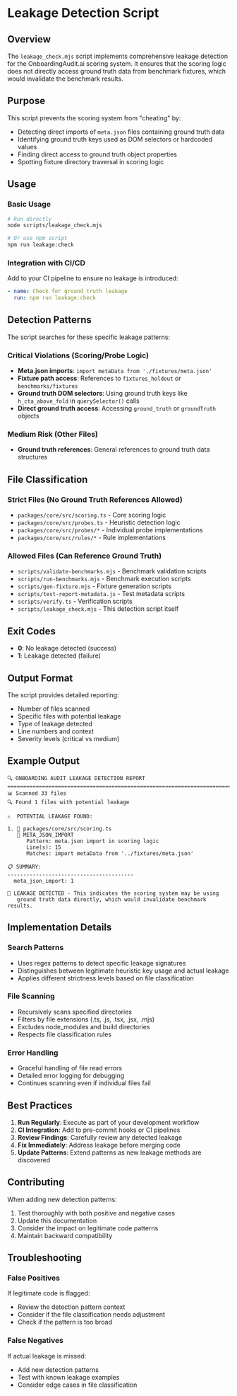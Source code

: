 # Leakage Detection Script

## Overview

The `leakage_check.mjs` script implements comprehensive leakage detection for the OnboardingAudit.ai scoring system. It ensures that the scoring logic does not directly access ground truth data from benchmark fixtures, which would invalidate the benchmark results.

## Purpose

This script prevents the scoring system from "cheating" by:
- Detecting direct imports of `meta.json` files containing ground truth data
- Identifying ground truth keys used as DOM selectors or hardcoded values
- Finding direct access to ground truth object properties
- Spotting fixture directory traversal in scoring logic

## Usage

### Basic Usage
```bash
# Run directly
node scripts/leakage_check.mjs

# Or use npm script
npm run leakage:check
```

### Integration with CI/CD
Add to your CI pipeline to ensure no leakage is introduced:
```yaml
- name: Check for ground truth leakage
  run: npm run leakage:check
```

## Detection Patterns

The script searches for these specific leakage patterns:

### Critical Violations (Scoring/Probe Logic)
- **Meta.json imports**: `import metaData from './fixtures/meta.json'`
- **Fixture path access**: References to `fixtures_holdout` or `benchmarks/fixtures`
- **Ground truth DOM selectors**: Using ground truth keys like `h_cta_above_fold` in `querySelector()` calls
- **Direct ground truth access**: Accessing `ground_truth` or `groundTruth` objects

### Medium Risk (Other Files)
- **Ground truth references**: General references to ground truth data structures

## File Classification

### Strict Files (No Ground Truth References Allowed)
- `packages/core/src/scoring.ts` - Core scoring logic
- `packages/core/src/probes.ts` - Heuristic detection logic
- `packages/core/src/probes/*` - Individual probe implementations
- `packages/core/src/rules/*` - Rule implementations

### Allowed Files (Can Reference Ground Truth)
- `scripts/validate-benchmarks.mjs` - Benchmark validation scripts
- `scripts/run-benchmarks.mjs` - Benchmark execution scripts
- `scripts/gen-fixture.mjs` - Fixture generation scripts
- `scripts/test-report-metadata.js` - Test metadata scripts
- `scripts/verify.ts` - Verification scripts
- `scripts/leakage_check.mjs` - This detection script itself

## Exit Codes

- **0**: No leakage detected (success)
- **1**: Leakage detected (failure)

## Output Format

The script provides detailed reporting:
- Number of files scanned
- Specific files with potential leakage
- Type of leakage detected
- Line numbers and context
- Severity levels (critical vs medium)

## Example Output

```
🔍 ONBOARDING AUDIT LEAKAGE DETECTION REPORT
================================================================================
📊 Scanned 33 files
🔍 Found 1 files with potential leakage

⚠️  POTENTIAL LEAKAGE FOUND:

1. 📄 packages/core/src/scoring.ts
   🚨 META_JSON_IMPORT
      Pattern: meta.json import in scoring logic
      Line(s): 15
      Matches: import metaData from '../fixtures/meta.json'

📋 SUMMARY:
----------------------------------------
  meta_json_import: 1

🚨 LEAKAGE DETECTED - This indicates the scoring system may be using
   ground truth data directly, which would invalidate benchmark results.
```

## Implementation Details

### Search Patterns
- Uses regex patterns to detect specific leakage signatures
- Distinguishes between legitimate heuristic key usage and actual leakage
- Applies different strictness levels based on file classification

### File Scanning
- Recursively scans specified directories
- Filters by file extensions (.ts, .js, .tsx, .jsx, .mjs)
- Excludes node_modules and build directories
- Respects file classification rules

### Error Handling
- Graceful handling of file read errors
- Detailed error logging for debugging
- Continues scanning even if individual files fail

## Best Practices

1. **Run Regularly**: Execute as part of your development workflow
2. **CI Integration**: Add to pre-commit hooks or CI pipelines
3. **Review Findings**: Carefully review any detected leakage
4. **Fix Immediately**: Address leakage before merging code
5. **Update Patterns**: Extend patterns as new leakage methods are discovered

## Contributing

When adding new detection patterns:
1. Test thoroughly with both positive and negative cases
2. Update this documentation
3. Consider the impact on legitimate code patterns
4. Maintain backward compatibility

## Troubleshooting

### False Positives
If legitimate code is flagged:
- Review the detection pattern context
- Consider if the file classification needs adjustment
- Check if the pattern is too broad

### False Negatives
If actual leakage is missed:
- Add new detection patterns
- Test with known leakage examples
- Consider edge cases in file classification